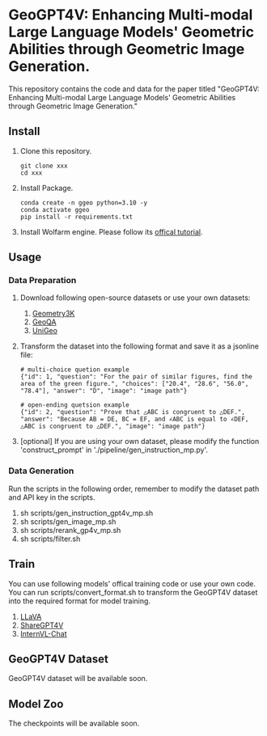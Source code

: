 # GeoGPT4V: Enhancing Multi-modal Large Language Models' Geometric Abilities through Geometric Image Generation.

This repository contains the code and data for the paper titled "GeoGPT4V: Enhancing Multi-modal Large Language Models' Geometric Abilities through Geometric Image Generation."


## Install

1. Clone this repository.

   ```shell
   git clone xxx
   cd xxx
   ```

2. Install Package.

   ```shell
   conda create -n ggeo python=3.10 -y
   conda activate ggeo
   pip install -r requirements.txt
   ```

3. Install Wolfarm engine. Please follow its [offical tutorial](https://support.wolfram.com/45743).

## Usage

### Data Preparation

1. Download following open-source datasets or use your own datasets:

   1. [Geometry3K](https://lupantech.github.io/inter-gps/)
   2. [GeoQA](https://github.com/chen-judge/GeoQA)
   3. [UniGeo](https://github.com/chen-judge/UniGeo)

2. Transform the dataset into the following format and save it as a jsonline file:

   ```
   # multi-choice quetion example
   {"id": 1, "question": "For the pair of similar figures, find the area of the green figure.", "choices": ["20.4", "28.6", "56.0", "78.4"], "answer": "D", "image": "image path"}
   
   # open-ending quetsion example
   {"id": 2, "question": "Prove that △ABC is congruent to △DEF.", "answer": "Because AB = DE, BC = EF, and ∠ABC is equal to ∠DEF, △ABC is congruent to △DEF.", "image": "image path"}
   ```

3. [optional] If you are using your own dataset, please modify the function 'construct_prompt'  in './pipeline/gen_instruction_mp.py'.

### Data Generation

Run the scripts in the following order, remember to modify the dataset path and API key in the scripts.

1. sh scripts/gen_instruction_gpt4v_mp.sh
2. sh scripts/gen_image_mp.sh
3. sh scripts/rerank_gp4v_mp.sh
4. sh scripts/filter.sh

## Train

You can use following models' offical training code or use your own code. You can run scripts/convert_format.sh to transform the GeoGPT4V dataset into the required format for model training.

1. [LLaVA](https://github.com/haotian-liu/LLaVA)
2. [ShareGPT4V](https://sharegpt4v.github.io/)
3. [InternVL-Chat](https://github.com/OpenGVLab/InternVL)

## GeoGPT4V Dataset

GeoGPT4V dataset will be available soon.

## Model Zoo

The checkpoints will be available soon.
